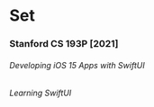 # Set
### Stanford CS 193P [2021]
###### Developing iOS 15 Apps with SwiftUI
###### Learning SwiftUI
